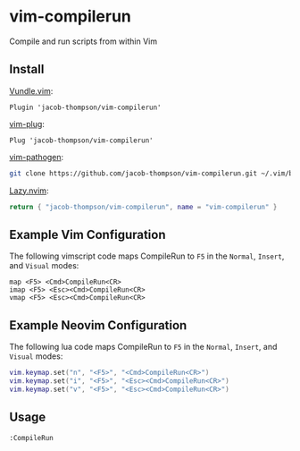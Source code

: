 # vim-compilerun

Compile and run scripts from within Vim

## Install

[Vundle.vim](https://github.com/gmarik/Vundle.vim):

```vimscript
Plugin 'jacob-thompson/vim-compilerun'
```

[vim-plug](https://github.com/junegunn/vim-plug):

```vimscript
Plug 'jacob-thompson/vim-compilerun'
```

[vim-pathogen](https://github.com/tpope/vim-pathogen):

```bash
git clone https://github.com/jacob-thompson/vim-compilerun.git ~/.vim/bundle/vim-compilerun
```

[Lazy.nvim](https://github.com/folke/lazy.nvim):

```lua
return { "jacob-thompson/vim-compilerun", name = "vim-compilerun" }
```

## Example Vim Configuration


The following vimscript code maps CompileRun to `F5` in the `Normal`, `Insert`, and `Visual` modes:

```vimscript
map <F5> <Cmd>CompileRun<CR>
imap <F5> <Esc><Cmd>CompileRun<CR>
vmap <F5> <Esc><Cmd>CompileRun<CR>
```

## Example Neovim Configuration

The following lua code maps CompileRun to `F5` in the `Normal`, `Insert`, and `Visual` modes:

```lua
vim.keymap.set("n", "<F5>", "<Cmd>CompileRun<CR>")
vim.keymap.set("i", "<F5>", "<Esc><Cmd>CompileRun<CR>")
vim.keymap.set("v", "<F5>", "<Esc><Cmd>CompileRun<CR>")
```

## Usage

```vimscript
:CompileRun
```
